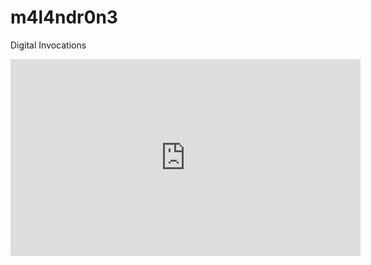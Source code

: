 # m4l4ndr0n3

Digital Invocations

<iframe width="560" height="315" src="https://www.youtube.com/embed/TkoJMWRz4ic" frameborder="0" allow="accelerometer; autoplay; encrypted-media; gyroscope; picture-in-picture" allowfullscreen></iframe>
